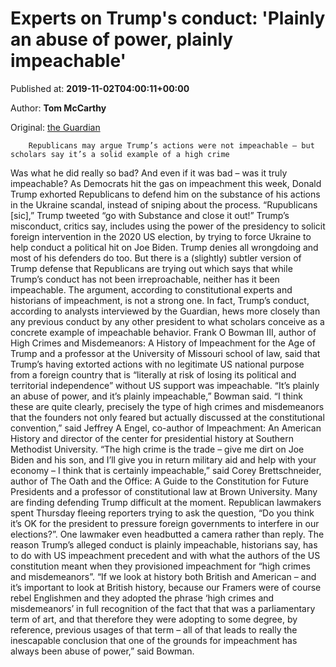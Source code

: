 
# Experts on Trump's conduct: 'Plainly an abuse of power, plainly impeachable'

Published at: **2019-11-02T04:00:11+00:00**

Author: **Tom McCarthy**

Original: [the Guardian](https://www.theguardian.com/us-news/2019/nov/02/experts-donald-trump-conduct-plainly-abuse-of-power-impeachable)


        Republicans may argue Trump’s actions were not impeachable – but scholars say it’s a solid example of a high crime
      
Was what he did really so bad? And even if it was bad – was it truly impeachable?
As Democrats hit the gas on impeachment this week, Donald Trump exhorted Republicans to defend him on the substance of his actions in the Ukraine scandal, instead of sniping about the process.
“Rupublicans [sic],” Trump tweeted “go with Substance and close it out!”
Trump’s misconduct, critics say, includes using the power of the presidency to solicit foreign intervention in the 2020 US election, by trying to force Ukraine to help conduct a political hit on Joe Biden.
Trump denies all wrongdoing and most of his defenders do too. But there is a (slightly) subtler version of Trump defense that Republicans are trying out which says that while Trump’s conduct has not been irreproachable, neither has it been impeachable.
The argument, according to constitutional experts and historians of impeachment, is not a strong one. In fact, Trump’s conduct, according to analysts interviewed by the Guardian, hews more closely than any previous conduct by any other president to what scholars conceive as a concrete example of impeachable behavior.
Frank O Bowman III, author of High Crimes and Misdemeanors: A History of Impeachment for the Age of Trump and a professor at the University of Missouri school of law, said that Trump’s having extorted actions with no legitimate US national purpose from a foreign country that is “literally at risk of losing its political and territorial independence” without US support was impeachable.
“It’s plainly an abuse of power, and it’s plainly impeachable,” Bowman said.
“I think these are quite clearly, precisely the type of high crimes and misdemeanors that the founders not only feared but actually discussed at the constitutional convention,” said Jeffrey A Engel, co-author of Impeachment: An American History and director of the center for presidential history at Southern Methodist University.
“The high crime is the trade – give me dirt on Joe Biden and his son, and I’ll give you in return military aid and help with your economy – I think that is certainly impeachable,” said Corey Brettschneider, author of The Oath and the Office: A Guide to the Constitution for Future Presidents and a professor of constitutional law at Brown University.
Many are finding defending Trump difficult at the moment. Republican lawmakers spent Thursday fleeing reporters trying to ask the question, “Do you think it’s OK for the president to pressure foreign governments to interfere in our elections?”. One lawmaker even headbutted a camera rather than reply.
The reason Trump’s alleged conduct is plainly impeachable, historians say, has to do with US impeachment precedent and with what the authors of the US constitution meant when they provisioned impeachment for “high crimes and misdemeanors”.
“If we look at history both British and American – and it’s important to look at British history, because our Framers were of course rebel Englishmen and they adopted the phrase ‘high crimes and misdemeanors’ in full recognition of the fact that that was a parliamentary term of art, and that therefore they were adopting to some degree, by reference, previous usages of that term – all of that leads to really the inescapable conclusion that one of the grounds for impeachment has always been abuse of power,” said Bowman.
